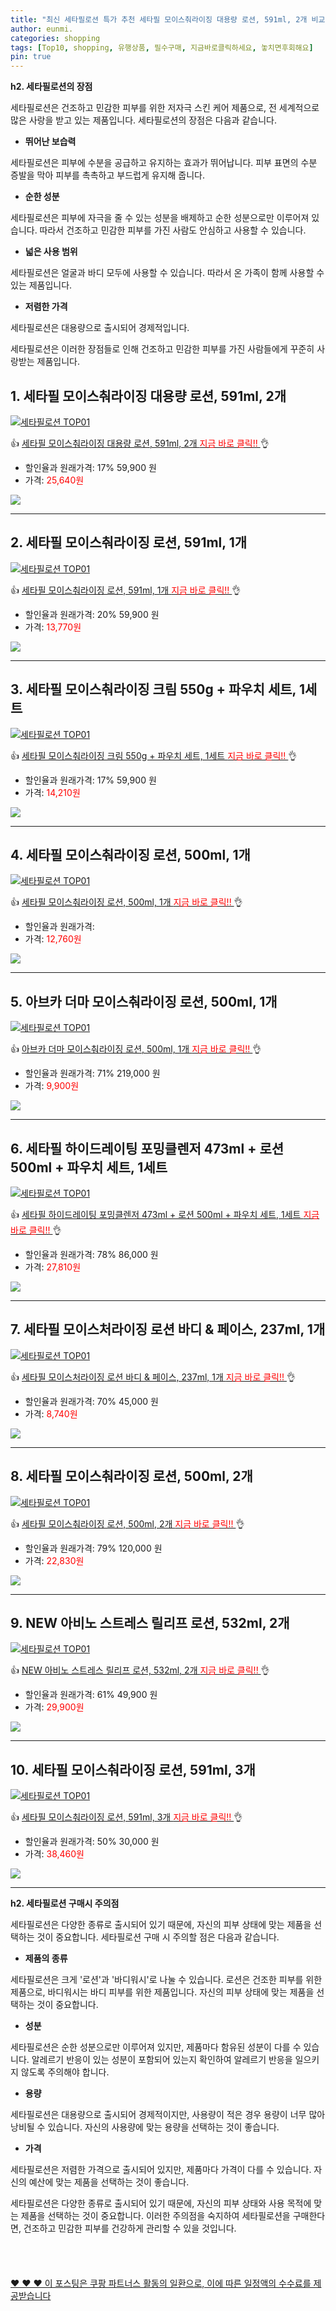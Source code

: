 ```yaml
---
title: "최신 세타필로션 특가 추천 세타필 모이스춰라이징 대용량 로션, 591ml, 2개 비교 장점"
author: eunmi.
categories: shopping
tags: [Top10, shopping, 유행상품, 필수구매, 지금바로클릭하세요, 놓치면후회해요]
pin: true
---
```

**h2. 세타필로션의 장점**

세타필로션은 건조하고 민감한 피부를 위한 저자극 스킨 케어 제품으로, 전 세계적으로 많은 사랑을 받고 있는 제품입니다. 세타필로션의 장점은 다음과 같습니다.

* **뛰어난 보습력**

세타필로션은 피부에 수분을 공급하고 유지하는 효과가 뛰어납니다. 피부 표면의 수분 증발을 막아 피부를 촉촉하고 부드럽게 유지해 줍니다.

* **순한 성분**

세타필로션은 피부에 자극을 줄 수 있는 성분을 배제하고 순한 성분으로만 이루어져 있습니다. 따라서 건조하고 민감한 피부를 가진 사람도 안심하고 사용할 수 있습니다.

* **넓은 사용 범위**

세타필로션은 얼굴과 바디 모두에 사용할 수 있습니다. 따라서 온 가족이 함께 사용할 수 있는 제품입니다.

* **저렴한 가격**

세타필로션은 대용량으로 출시되어 경제적입니다.

세타필로션은 이러한 장점들로 인해 건조하고 민감한 피부를 가진 사람들에게 꾸준히 사랑받는 제품입니다.

   

## 1. 세타필 모이스춰라이징 대용량 로션, 591ml, 2개

[![세타필로션 TOP01](https://thumbnail6.coupangcdn.com/thumbnails/remote/230x230ex/image/retail/images/711593805388429-8681b9cc-5d10-40db-99d4-f490d8eca8b5.jpg)](https://link.coupang.com/re/AFFSDP?lptag=AF3617701&subid=GithubCoopas&pageKey=7164345502&traceid=V0-153&itemId=15015111767&vendorItemId=85072877349)


👍 [세타필 모이스춰라이징 대용량 로션, 591ml, 2개 <font color=red> 지금 바로 클릭!! </font> ](https://link.coupang.com/re/AFFSDP?lptag=AF3617701&subid=GithubCoopas&pageKey=7164345502&traceid=V0-153&itemId=15015111767&vendorItemId=85072877349) 👌 


- 할인율과 원래가격: 17%  59,900   원
- 가격: <span style='color:red'>25,640원</span>

[![](/discount_price.png)](https://link.coupang.com/re/AFFSDP?lptag=AF3617701&subid=GithubCoopas&pageKey=7164345502&traceid=V0-153&itemId=15015111767&vendorItemId=85072877349)

---


   

## 2. 세타필 모이스춰라이징 로션, 591ml, 1개

[![세타필로션 TOP01](https://thumbnail6.coupangcdn.com/thumbnails/remote/230x230ex/image/retail/images/1322644922592436-233ae835-1c61-4ace-bc8d-8950cb6c315f.jpg)](https://link.coupang.com/re/AFFSDP?lptag=AF3617701&subid=GithubCoopas&pageKey=7164345502&traceid=V0-153&itemId=14999324866&vendorItemId=80519514876)


👍 [세타필 모이스춰라이징 로션, 591ml, 1개 <font color=red> 지금 바로 클릭!! </font> ](https://link.coupang.com/re/AFFSDP?lptag=AF3617701&subid=GithubCoopas&pageKey=7164345502&traceid=V0-153&itemId=14999324866&vendorItemId=80519514876) 👌 


- 할인율과 원래가격: 20%  59,900   원
- 가격: <span style='color:red'>13,770원</span>

[![](/discount_price.png)](https://link.coupang.com/re/AFFSDP?lptag=AF3617701&subid=GithubCoopas&pageKey=7164345502&traceid=V0-153&itemId=14999324866&vendorItemId=80519514876)

---


   

## 3. 세타필 모이스춰라이징 크림 550g + 파우치 세트, 1세트

[![세타필로션 TOP01](https://thumbnail7.coupangcdn.com/thumbnails/remote/230x230ex/image/retail/images/2022/12/08/11/9/94fee216-56fb-4869-9623-ca4449ca04f5.png)](https://link.coupang.com/re/AFFSDP?lptag=AF3617701&subid=GithubCoopas&pageKey=6978436642&traceid=V0-153&itemId=17039340393&vendorItemId=84214212361)


👍 [세타필 모이스춰라이징 크림 550g + 파우치 세트, 1세트 <font color=red> 지금 바로 클릭!! </font> ](https://link.coupang.com/re/AFFSDP?lptag=AF3617701&subid=GithubCoopas&pageKey=6978436642&traceid=V0-153&itemId=17039340393&vendorItemId=84214212361) 👌 


- 할인율과 원래가격: 17%  59,900   원
- 가격: <span style='color:red'>14,210원</span>

[![](/discount_price.png)](https://link.coupang.com/re/AFFSDP?lptag=AF3617701&subid=GithubCoopas&pageKey=6978436642&traceid=V0-153&itemId=17039340393&vendorItemId=84214212361)

---


   

## 4. 세타필 모이스춰라이징 로션, 500ml, 1개

[![세타필로션 TOP01](https://thumbnail10.coupangcdn.com/thumbnails/remote/230x230ex/image/rs_quotation_api/u38gth7f/4dd9b982ec6f4a1984f6701ca3e3bfb4.png)](https://link.coupang.com/re/AFFSDP?lptag=AF3617701&subid=GithubCoopas&pageKey=7164345502&traceid=V0-153&itemId=19715897661&vendorItemId=85128497249)


👍 [세타필 모이스춰라이징 로션, 500ml, 1개 <font color=red> 지금 바로 클릭!! </font> ](https://link.coupang.com/re/AFFSDP?lptag=AF3617701&subid=GithubCoopas&pageKey=7164345502&traceid=V0-153&itemId=19715897661&vendorItemId=85128497249) 👌 


- 할인율과 원래가격: 
- 가격: <span style='color:red'>12,760원</span>

[![](/discount_price.png)](https://link.coupang.com/re/AFFSDP?lptag=AF3617701&subid=GithubCoopas&pageKey=7164345502&traceid=V0-153&itemId=19715897661&vendorItemId=85128497249)

---


   

## 5. 아브카 더마 모이스춰라이징 로션, 500ml, 1개

[![세타필로션 TOP01](https://thumbnail6.coupangcdn.com/thumbnails/remote/230x230ex/image/retail/images/2023/06/07/9/4/8d910bb7-067c-4ddc-af0b-fbb6f645c967.jpg)](https://link.coupang.com/re/AFFSDP?lptag=AF3617701&subid=GithubCoopas&pageKey=7384676406&traceid=V0-153&itemId=19079399276&vendorItemId=86201824341)


👍 [아브카 더마 모이스춰라이징 로션, 500ml, 1개 <font color=red> 지금 바로 클릭!! </font> ](https://link.coupang.com/re/AFFSDP?lptag=AF3617701&subid=GithubCoopas&pageKey=7384676406&traceid=V0-153&itemId=19079399276&vendorItemId=86201824341) 👌 


- 할인율과 원래가격: 71%  219,000   원
- 가격: <span style='color:red'>9,900원</span>

[![](/discount_price.png)](https://link.coupang.com/re/AFFSDP?lptag=AF3617701&subid=GithubCoopas&pageKey=7384676406&traceid=V0-153&itemId=19079399276&vendorItemId=86201824341)

---


   

## 6. 세타필 하이드레이팅 포밍클렌저 473ml + 로션 500ml + 파우치 세트, 1세트

[![세타필로션 TOP01](https://thumbnail8.coupangcdn.com/thumbnails/remote/230x230ex/image/retail/images/2023/06/02/11/4/d0363ca1-f26c-43ba-b633-f45bca72c88c.png)](https://link.coupang.com/re/AFFSDP?lptag=AF3617701&subid=GithubCoopas&pageKey=7374977458&traceid=V0-153&itemId=19033260128&vendorItemId=86157310244)


👍 [세타필 하이드레이팅 포밍클렌저 473ml + 로션 500ml + 파우치 세트, 1세트 <font color=red> 지금 바로 클릭!! </font> ](https://link.coupang.com/re/AFFSDP?lptag=AF3617701&subid=GithubCoopas&pageKey=7374977458&traceid=V0-153&itemId=19033260128&vendorItemId=86157310244) 👌 


- 할인율과 원래가격: 78%  86,000   원
- 가격: <span style='color:red'>27,810원</span>

[![](/discount_price.png)](https://link.coupang.com/re/AFFSDP?lptag=AF3617701&subid=GithubCoopas&pageKey=7374977458&traceid=V0-153&itemId=19033260128&vendorItemId=86157310244)

---


   

## 7. 세타필 모이스처라이징 로션 바디 & 페이스, 237ml, 1개

[![세타필로션 TOP01](https://thumbnail8.coupangcdn.com/thumbnails/remote/230x230ex/image/retail/images/8832573162502187-3b2e21ca-4d50-48a8-8fe5-d4bc3f764362.jpg)](https://link.coupang.com/re/AFFSDP?lptag=AF3617701&subid=GithubCoopas&pageKey=7164345502&traceid=V0-153&itemId=5186421475&vendorItemId=80522061880)


👍 [세타필 모이스처라이징 로션 바디 & 페이스, 237ml, 1개 <font color=red> 지금 바로 클릭!! </font> ](https://link.coupang.com/re/AFFSDP?lptag=AF3617701&subid=GithubCoopas&pageKey=7164345502&traceid=V0-153&itemId=5186421475&vendorItemId=80522061880) 👌 


- 할인율과 원래가격: 70%  45,000   원
- 가격: <span style='color:red'>8,740원</span>

[![](/discount_price.png)](https://link.coupang.com/re/AFFSDP?lptag=AF3617701&subid=GithubCoopas&pageKey=7164345502&traceid=V0-153&itemId=5186421475&vendorItemId=80522061880)

---


   

## 8. 세타필 모이스춰라이징 로션, 500ml, 2개

[![세타필로션 TOP01](https://thumbnail6.coupangcdn.com/thumbnails/remote/230x230ex/image/retail/images/8bf8a482-84f5-46dd-a5a6-13639d3cff238765135340582614563.png)](https://link.coupang.com/re/AFFSDP?lptag=AF3617701&subid=GithubCoopas&pageKey=7164345502&traceid=V0-153&itemId=15362153822&vendorItemId=85296881728)


👍 [세타필 모이스춰라이징 로션, 500ml, 2개 <font color=red> 지금 바로 클릭!! </font> ](https://link.coupang.com/re/AFFSDP?lptag=AF3617701&subid=GithubCoopas&pageKey=7164345502&traceid=V0-153&itemId=15362153822&vendorItemId=85296881728) 👌 


- 할인율과 원래가격: 79%  120,000   원
- 가격: <span style='color:red'>22,830원</span>

[![](/discount_price.png)](https://link.coupang.com/re/AFFSDP?lptag=AF3617701&subid=GithubCoopas&pageKey=7164345502&traceid=V0-153&itemId=15362153822&vendorItemId=85296881728)

---


   

## 9. NEW 아비노 스트레스 릴리프 로션, 532ml, 2개

[![세타필로션 TOP01](https://thumbnail8.coupangcdn.com/thumbnails/remote/230x230ex/image/vendor_inventory/5ef5/ecc10e25fe16c193f7df41e1b56e1d862c7aadb3f156fcab5d7702085935.jpg)](https://link.coupang.com/re/AFFSDP?lptag=AF3617701&subid=GithubCoopas&pageKey=6885339024&traceid=V0-153&itemId=16513132917&vendorItemId=86622898651)


👍 [NEW 아비노 스트레스 릴리프 로션, 532ml, 2개 <font color=red> 지금 바로 클릭!! </font> ](https://link.coupang.com/re/AFFSDP?lptag=AF3617701&subid=GithubCoopas&pageKey=6885339024&traceid=V0-153&itemId=16513132917&vendorItemId=86622898651) 👌 


- 할인율과 원래가격: 61%  49,900   원
- 가격: <span style='color:red'>29,900원</span>

[![](/discount_price.png)](https://link.coupang.com/re/AFFSDP?lptag=AF3617701&subid=GithubCoopas&pageKey=6885339024&traceid=V0-153&itemId=16513132917&vendorItemId=86622898651)

---


   

## 10. 세타필 모이스춰라이징 로션, 591ml, 3개

[![세타필로션 TOP01](https://thumbnail10.coupangcdn.com/thumbnails/remote/230x230ex/image/retail/images/711216595735036-8139ff0f-4120-43d8-a05f-820fa0f83a1d.jpg)](https://link.coupang.com/re/AFFSDP?lptag=AF3617701&subid=GithubCoopas&pageKey=7164345502&traceid=V0-153&itemId=17910186641&vendorItemId=85072873775)


👍 [세타필 모이스춰라이징 로션, 591ml, 3개 <font color=red> 지금 바로 클릭!! </font> ](https://link.coupang.com/re/AFFSDP?lptag=AF3617701&subid=GithubCoopas&pageKey=7164345502&traceid=V0-153&itemId=17910186641&vendorItemId=85072873775) 👌 


- 할인율과 원래가격: 50%  30,000   원
- 가격: <span style='color:red'>38,460원</span>

[![](/discount_price.png)](https://link.coupang.com/re/AFFSDP?lptag=AF3617701&subid=GithubCoopas&pageKey=7164345502&traceid=V0-153&itemId=17910186641&vendorItemId=85072873775)

---
**h2. 세타필로션 구매시 주의점**

세타필로션은 다양한 종류로 출시되어 있기 때문에, 자신의 피부 상태에 맞는 제품을 선택하는 것이 중요합니다. 세타필로션 구매 시 주의할 점은 다음과 같습니다.

* **제품의 종류**

세타필로션은 크게 '로션'과 '바디워시'로 나눌 수 있습니다. 로션은 건조한 피부를 위한 제품으로, 바디워시는 바디 피부를 위한 제품입니다. 자신의 피부 상태에 맞는 제품을 선택하는 것이 중요합니다.

* **성분**

세타필로션은 순한 성분으로만 이루어져 있지만, 제품마다 함유된 성분이 다를 수 있습니다. 알레르기 반응이 있는 성분이 포함되어 있는지 확인하여 알레르기 반응을 일으키지 않도록 주의해야 합니다.

* **용량**

세타필로션은 대용량으로 출시되어 경제적이지만, 사용량이 적은 경우 용량이 너무 많아 낭비될 수 있습니다. 자신의 사용량에 맞는 용량을 선택하는 것이 좋습니다.

* **가격**

세타필로션은 저렴한 가격으로 출시되어 있지만, 제품마다 가격이 다를 수 있습니다. 자신의 예산에 맞는 제품을 선택하는 것이 좋습니다.

세타필로션은 다양한 종류로 출시되어 있기 때문에, 자신의 피부 상태와 사용 목적에 맞는 제품을 선택하는 것이 중요합니다. 이러한 주의점을 숙지하여 세타필로션을 구매한다면, 건조하고 민감한 피부를 건강하게 관리할 수 있을 것입니다.<br><br><br><br><br> [ ❤ ❤ ❤ 이 포스팅은 쿠팡 파트너스 활동의 일환으로, 이에 따른 일정액의 수수료를 제공받습니다](https://link.coupang.com/a/bcEFyh)